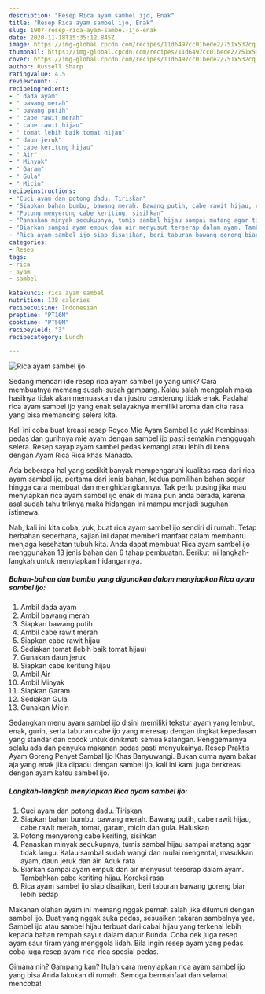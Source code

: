 ```yaml
---
description: "Resep Rica ayam sambel ijo, Enak"
title: "Resep Rica ayam sambel ijo, Enak"
slug: 1907-resep-rica-ayam-sambel-ijo-enak
date: 2020-11-18T15:35:12.845Z
image: https://img-global.cpcdn.com/recipes/11d6497cc01bede2/751x532cq70/rica-ayam-sambel-ijo-foto-resep-utama.jpg
thumbnail: https://img-global.cpcdn.com/recipes/11d6497cc01bede2/751x532cq70/rica-ayam-sambel-ijo-foto-resep-utama.jpg
cover: https://img-global.cpcdn.com/recipes/11d6497cc01bede2/751x532cq70/rica-ayam-sambel-ijo-foto-resep-utama.jpg
author: Russell Sharp
ratingvalue: 4.5
reviewcount: 7
recipeingredient:
- " dada ayam"
- " bawang merah"
- " bawang putih"
- " cabe rawit merah"
- " cabe rawit hijau"
- " tomat lebih baik tomat hijau"
- " daun jeruk"
- " cabe keritung hijau"
- " Air"
- " Minyak"
- " Garam"
- " Gula"
- " Micin"
recipeinstructions:
- "Cuci ayam dan potong dadu. Tiriskan"
- "Siapkan bahan bumbu, bawang merah. Bawang putih, cabe rawit hijau, cabe rawit merah, tomat, garam, micin dan gula. Haluskan"
- "Potong menyerong cabe keriting, sisihkan"
- "Panaskan minyak secukupnya, tumis sambal hijau sampai matang agar tidak langu. Kalau sambal sudah wangi dan mulai mengental, masukkan ayam, daun jeruk dan air. Aduk rata"
- "Biarkan sampai ayam empuk dan air menyusut terserap dalam ayam. Tambahkan cabe keriting hijau. Koreksi rasa"
- "Rica ayam sambel ijo siap disajikan, beri taburan bawang goreng biar lebih sedap"
categories:
- Resep
tags:
- rica
- ayam
- sambel

katakunci: rica ayam sambel 
nutrition: 138 calories
recipecuisine: Indonesian
preptime: "PT16M"
cooktime: "PT50M"
recipeyield: "3"
recipecategory: Lunch

---
```



![Rica ayam sambel ijo](https://img-global.cpcdn.com/recipes/11d6497cc01bede2/751x532cq70/rica-ayam-sambel-ijo-foto-resep-utama.jpg)

Sedang mencari ide resep rica ayam sambel ijo yang unik? Cara membuatnya memang susah-susah gampang. Kalau salah mengolah maka hasilnya tidak akan memuaskan dan justru cenderung tidak enak. Padahal rica ayam sambel ijo yang enak selayaknya memiliki aroma dan cita rasa yang bisa memancing selera kita.

Kali ini coba buat kreasi resep Royco Mie Ayam Sambel Ijo yuk! Kombinasi pedas dan gurihnya mie ayam dengan sambel ijo pasti semakin menggugah selera. Resep sayap ayam sambel pedas kemangi atau lebih di kenal dengan Ayam Rica Rica khas Manado.

Ada beberapa hal yang sedikit banyak mempengaruhi kualitas rasa dari rica ayam sambel ijo, pertama dari jenis bahan, kedua pemilihan bahan segar hingga cara membuat dan menghidangkannya. Tak perlu pusing jika mau menyiapkan rica ayam sambel ijo enak di mana pun anda berada, karena asal sudah tahu triknya maka hidangan ini mampu menjadi suguhan istimewa.


Nah, kali ini kita coba, yuk, buat rica ayam sambel ijo sendiri di rumah. Tetap berbahan sederhana, sajian ini dapat memberi manfaat dalam membantu menjaga kesehatan tubuh kita. Anda dapat membuat Rica ayam sambel ijo menggunakan 13 jenis bahan dan 6 tahap pembuatan. Berikut ini langkah-langkah untuk menyiapkan hidangannya.

<!--inarticleads1-->

##### Bahan-bahan dan bumbu yang digunakan dalam menyiapkan Rica ayam sambel ijo:

1. Ambil  dada ayam
1. Ambil  bawang merah
1. Siapkan  bawang putih
1. Ambil  cabe rawit merah
1. Siapkan  cabe rawit hijau
1. Sediakan  tomat (lebih baik tomat hijau)
1. Gunakan  daun jeruk
1. Siapkan  cabe keritung hijau
1. Ambil  Air
1. Ambil  Minyak
1. Siapkan  Garam
1. Sediakan  Gula
1. Gunakan  Micin


Sedangkan menu ayam sambel ijo disini memiliki tekstur ayam yang lembut, enak, gurih, serta taburan cabe ijo yang meresap dengan tingkat kepedasan yang standar dan cocok untuk dinikmati semua kalangan. Penggemarnya selalu ada dan penyuka makanan pedas pasti menyukainya. Resep Praktis Ayam Goreng Penyet Sambal Ijo Khas Banyuwangi. Bukan cuma ayam bakar aja yang enak jika dipadu dengan sambel ijo, kali ini kami juga berkreasi dengan ayam katsu sambel ijo. 

<!--inarticleads2-->

##### Langkah-langkah menyiapkan Rica ayam sambel ijo:

1. Cuci ayam dan potong dadu. Tiriskan
1. Siapkan bahan bumbu, bawang merah. Bawang putih, cabe rawit hijau, cabe rawit merah, tomat, garam, micin dan gula. Haluskan
1. Potong menyerong cabe keriting, sisihkan
1. Panaskan minyak secukupnya, tumis sambal hijau sampai matang agar tidak langu. Kalau sambal sudah wangi dan mulai mengental, masukkan ayam, daun jeruk dan air. Aduk rata
1. Biarkan sampai ayam empuk dan air menyusut terserap dalam ayam. Tambahkan cabe keriting hijau. Koreksi rasa
1. Rica ayam sambel ijo siap disajikan, beri taburan bawang goreng biar lebih sedap


Makanan olahan ayam ini memang nggak pernah salah jika dilumuri dengan sambel ijo. Buat yang nggak suka pedas, sesuaikan takaran sambelnya yaa. Sambel ijo atau sambel hijau terbuat dari cabai hijau yang terkenal lebih kepada bahan rempah sayur dalam dapur Bunda. Coba cek juga resep ayam saur tiram yang menggola lidah. Bila ingin resep ayam yang pedas coba juga resep ayam rica-rica spesial pedas. 

Gimana nih? Gampang kan? Itulah cara menyiapkan rica ayam sambel ijo yang bisa Anda lakukan di rumah. Semoga bermanfaat dan selamat mencoba!
